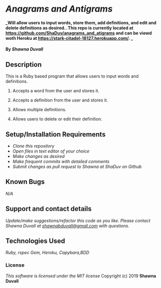 # _Anagrams and Antigrams_

#### _Will allow users to input words, store them, add definitions, and edit and delete definitions as desired.. This repo is currently located at https://github.com/ShaDuv/anagrams_and_atigrams and can be viewd woth Heroku at https://stark-citadel-18127.herokuapp.com/. _

#### By _**Shawna Duvall**_

## Description

This is a Ruby based program that allows users to input words and definitions.

1. Accepts a word from the user and stores it.

2. Accepts a definition from the user and stores it.

3. Allows multiple definitions.

4. Allows users to delete or edit their definition.



## Setup/Installation Requirements

* _Clone this repository_
* _Open files in text editor of your choice_
* _Make changes as desired_
* _Make frequent commits with detailed comments_
* _Submit changes as pull request to Shawna at ShaDuv on Github_

## Known Bugs
_N/A_

## Support and contact details
_Update/make suggestions/refactor this code as you like. Please contact Shawna Duvall at shawnabduvall@gmail.com with questions._

## Technologies Used
_Ruby, rspec Gem, Heroku, Capybara,BDD_

### License
*This software is licensed under the MIT license*
Copyright (c) 2019 **Shawna Duvall**
